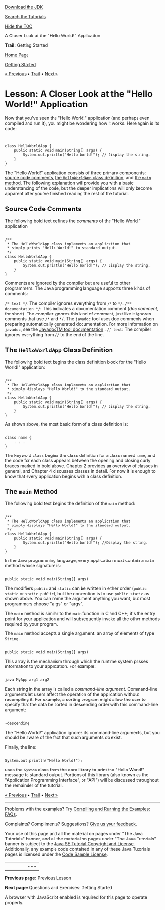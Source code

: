 [Download
the JDK](http://java.sun.com/javase/6/download.jsp)
  
[Search the
Tutorials](../../search.html)
  
[Hide the TOC](javascript:toggleLeft())

A Closer Look at the "Hello World!" Application

**Trail:** Getting Started

[Home Page](../../index.html)
>
[Getting Started](../index.html)

[« Previous](../cupojava/index.html) • [Trail](../TOC.html) • [Next »](../QandE/questions.html)

# Lesson: A Closer Look at the "Hello World!" Application

Now that you've seen the "Hello World!" application
(and perhaps even compiled and run it),
you might be wondering how it works.
Here again is its code:

```


class HelloWorldApp {
    public static void main(String[] args) {
        System.out.println("Hello World!"); // Display the string.
    }
}

```

The "Hello World!" application consists of three primary components: [source code comments](#COMMENTS), [the `HelloWorldApp` class definition](#CLASS_DEF), and  [the `main` method](#MAIN).
The following explanation will provide you with a basic understanding
of the code, but the deeper implications will only become apparent
after you've finished reading the rest of the tutorial.
## Source Code Comments

The following bold text defines the *comments* of the "Hello World!" application:

```

/**
 * The HelloWorldApp class implements an application that
 * simply prints "Hello World!" to standard output.
 */
class HelloWorldApp {
    public static void main(String[] args) {
        System.out.println("Hello World!"); // Display the string.
    }
}

```

Comments are ignored by the compiler but are
useful to other programmers.
The Java programming language supports
three kinds of comments:

`/* text */`: The compiler ignores everything from `/*` to `*/`. `/** documentation */`: This indicates a documentation comment (*doc comment*, for short). The compiler ignores this kind of comment, just like it ignores comments that use `/*` and `*/`. The `javadoc` tool uses doc comments when preparing automatically generated documentation. For more information on `javadoc`, see the [JavadocTM tool documentation](http://java.sun.com/javase/6/docs/technotes/guides/javadoc/index.html) . `// text`: The compiler ignores everything from `//` to the end of the line.

## The `HelloWorldApp` Class Definition

The following
bold text begins the class definition block for the "Hello World!" application:

```

/**
 * The HelloWorldApp class implements an application that
 * simply displays "Hello World!" to the standard output.
 */
class HelloWorldApp {
    public static void main(String[] args) {
        System.out.println("Hello World!"); // Display the string.
    }
}

```

As shown above, the most basic form of a class definition is:

```

class name {
    . . .
}

```

The keyword `class` begins the class definition
for a class named `name`,
and the code for each class appears between the opening and closing curly
braces marked in bold above. Chapter 2 provides an overview of classes in general, and Chapter 4 discusses classes in detail. For now it is enough to know that every application begins with a class definition.
## The `main` Method

The following bold text begins
the definition of the `main` method:

```

/**
 * The HelloWorldApp class implements an application that
 * simply displays "Hello World!" to the standard output.
 */
class HelloWorldApp {
    public static void main(String[] args) {
        System.out.println("Hello World!"); //Display the string.
    }
}

```

In the Java programming language, every application
must contain a `main` method whose signature is:

```

public static void main(String[] args)

```

The modifiers `public`
and `static` can
be written in either order (`public static` or `static public`), but the convention
is to use `public static` as shown above.
You can name the argument anything you want, but most programmers choose "args"
or "argv".

The `main` method
is similar to the `main` function in C and C++;
it's the entry point for your application
and will subsequently invoke all the other methods required by your program.

The `main` method accepts a single argument:
an array of elements of type `String`.

```

public static void main(String[] args)

```

This array is the mechanism through which the runtime system
passes information to your application. For example:

```

java MyApp arg1 arg2

```

Each string in the array is called a *command-line argument*.
Command-line arguments let users
affect the operation of the application without recompiling it.
For example, a sorting program might allow the user
to specify that the data be sorted in descending
order with this command-line argument:

```

-descending

```

The "Hello World!" application ignores its command-line arguments,
but you should be aware of the fact that such arguments do exist.

Finally, the line:

```

System.out.println("Hello World!");

```

uses the `System` class from the core library to print the "Hello World!" message to standard output. Portions of this library (also known as the "Application Programming Interface", or "API") will be discussed throughout the remainder of the tutorial.

[« Previous](../cupojava/index.html)
•
[Trail](../TOC.html)
•
[Next »](../QandE/questions.html)

---

Problems with the examples? Try [Compiling and Running
the Examples: FAQs](../../information/run-examples.html).
  
Complaints? Compliments? Suggestions? [Give
us your feedback](http://download.oracle.com/javase/feedback.html).

Your use of this page and all the material on pages under "The Java Tutorials" banner,
and all the material on pages under "The Java Tutorials" banner is subject to the [Java SE Tutorial Copyright
and License](../../information/license.html).
Additionally, any example code contained in any of these Java
Tutorials pages is licensed under the
[Code
Sample License](http://developers.sun.com/license/berkeley_license.html).

|  |  |  |  |  |
| --- | --- | --- | --- | --- |
| |  |  | | --- | --- | | duke image | Oracle logo | | [About Oracle](http://www.oracle.com/us/corporate/index.html) | [Oracle Technology Network](http://www.oracle.com/technology/index.html) | [Terms of Service](https://www.samplecode.oracle.com/servlets/CompulsoryClickThrough?type=TermsOfService) | Copyright © 1995, 2011 Oracle and/or its affiliates. All rights reserved. |

**Previous page:** Previous Lesson
  
**Next page:** Questions and Exercises: Getting Started




A browser with JavaScript enabled is required for this page to operate properly.